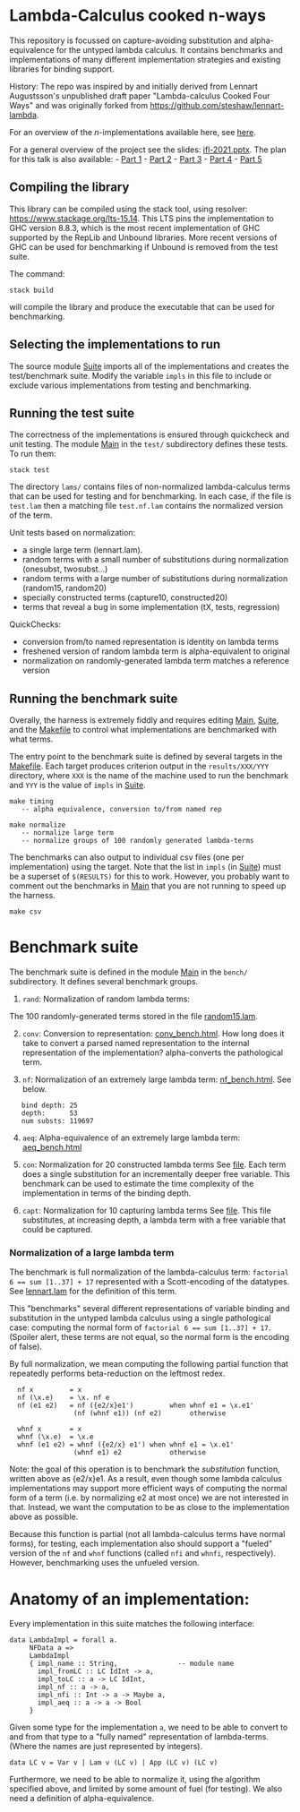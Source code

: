 # Lambda-Calculus cooked **n**-ways

This repository is focussed on capture-avoiding substitution and alpha-equivalence for the untyped lambda calculus.  It contains benchmarks and implementations of many different implementation strategies and existing libraries for binding support. 

History: The repo was inspired by and initially derived from Lennart Augustsson's unpublished draft paper "Lambda-calculus Cooked Four Ways" and was originally forked from https://github.com/steshaw/lennart-lambda. 

For an overview of the *n*-implementations available here, see [here](doc/Implementations.md).

For a general overview of the project see the slides: [ifl-2021.pptx](doc/ifl-2021.pptx). The plan for this 
talk is also available:
    - [Part 1](doc/Part1.md)
    - [Part 2](doc/Part2.md)
    - [Part 3](doc/Part3.md)
    - [Part 4](doc/Part4.md)
    - [Part 5](doc/Part5.md)

## Compiling the library

This library can be compiled using the stack tool, using resolver: https://www.stackage.org/lts-15.14.
This LTS pins the implementation to GHC version 8.8.3, which is the most recent implementation of GHC supported by the RepLib and Unbound libraries. More recent versions of GHC can be used for benchmarking if Unbound is removed from the test suite. 

The command:

    stack build

will compile the library and produce the executable that can be used for benchmarking.

## Selecting the implementations to run

The source module [Suite](lib/Suite.hs) imports all of the implementations and creates the test/benchmark suite. Modify the variable `impls` in this file to include or exclude various implementations from testing and benchmarking. 

## Running the test suite 

The correctness of the implementations is ensured through quickcheck and unit testing. The module [Main](test/Main.hs) in the `test/` subdirectory defines these tests. To run them:

    stack test

The directory `lams/` contains files of non-normalized lambda-calculus terms that can be used for testing and for benchmarking. In each case, if the file is `test.lam` then a matching file `test.nf.lam` contains the normalized version of the term.

Unit tests based on normalization:
- a single large term (lennart.lam).
- random terms with a small number of substitutions during normalization (onesubst, twosubst...)
- random terms with a large number of substitutions during normalization (random15, random20)
- specially constructed terms (capture10, constructed20) 
- terms that reveal a bug in some implementation (tX, tests, regression)

QuickChecks:
- conversion from/to named representation is identity on lambda terms
- freshened version of random lambda term is alpha-equivalent to original
- normalization on randomly-generated lambda term matches a reference version

## Running the benchmark suite

Overally, the harness is extremely fiddly and requires editing [Main](bench/Main.hs), [Suite](lib/Suite.hs), and the [Makefile](Makefile) to control what implementations are benchmarked with what terms. 

The entry point to the benchmark suite is defined by several targets in the [Makefile](Makefile). Each target produces criterion output in the `results/XXX/YYY` directory, where `XXX` is the name of the machine used to run the benchmark and `YYY` is the value of `impls` in [Suite](lib/Suite.hs). 

    make timing  
       -- alpha equivalence, conversion to/from named rep

    make normalize
       -- normalize large term
       -- normalize groups of 100 randomly generated lambda-terms

    
The benchmarks can also output to individual csv files (one per implementation) using the target. Note that the list in `impls` (in [Suite](lib/Suite.hs)) must be a superset of `$(RESULTS)` for this to work. However, you probably want to comment out the benchmarks in [Main](bench/Main.hs) that you are not running to speed up the harness.

    make csv  

# Benchmark suite

The benchmark suite is defined in the module [Main](bench/Main.hs) in the `bench/` subdirectory. It defines several benchmark groups. 

1. `rand`: Normalization of random lambda terms: 

The 100 randomly-generated terms stored in the file [random15.lam](lams/random15.lam).  

2. `conv`: Conversion to representation: [conv_bench.html](results/conv_bench.html). How long
   does it take to convert a parsed named representation to the internal
   representation of the implementation? alpha-converts the pathological term.
   
3. `nf`:  Normalization of an extremely large lambda term:
  [nf_bench.html](results/nf_bench.html). See below.

```
   bind depth: 25
   depth:      53
   num substs: 119697
```

4. `aeq`: Alpha-equivalence of an extremely large lambda term:
   [aeq_bench.html](results/aeq_bench.html)
   
5. `con`: Normalization for 20 constructed lambda terms
See [file](lams/constructed20.lam).
Each term does a single substitution for an incrementally deeper free variable. This benchmark can be used to estimate the time complexity of the implementation in terms of the binding depth.

6. `capt`: Normalization for 10 capturing lambda terms
See [file](lams/capture10.lam). This file substitutes, at increasing depth, a lambda term with a free variable that could be captured.

### Normalization of a large lambda term

The benchmark is full normalization of the lambda-calculus
term: `factorial 6 == sum [1..37] + 17` represented with a Scott-encoding of
the datatypes. See [lennart.lam](lams/lennart.lam) for the definition of this term.

This "benchmarks" several different representations of variable binding and
substitution in the untyped lambda calculus using a single pathological case:
computing the normal form of `factorial 6 == sum [1..37] + 17`. (Spoiler
alert, these terms are not equal, so the normal form is the encoding of
false).

By full normalization, we mean computing the following partial function that 
repeatedly performs beta-reduction on the leftmost redex.

      nf x         = x
      nf (\x.e)    = \x. nf e
      nf (e1 e2)   = nf ({e2/x}e1')         when whnf e1 = \x.e1'
                    (nf (whnf e1)) (nf e2)       otherwise

      whnf x       = x
      whnf (\x.e)  = \x.e
      whnf (e1 e2) = whnf ({e2/x} e1') when whnf e1 = \x.e1'
                    (whnf e1) e2            otherwise

Note: the goal of this operation is to benchmark the *substitution* function,
written above as {e2/x}e1.  As a result, even though some lambda calculus
implementations may support more efficient ways of computing the normal form
of a term (i.e. by normalizing e2 at most once) we are not interested in
that. Instead, we want the computation to be as close to the 
implementation above as possible.

Because this function is partial (not all lambda-calculus terms have normal
forms), for testing, each implementation also should support a "fueled"
version of the `nf` and `whnf` functions (called `nfi` and `whnfi`,
respectively). However, benchmarking uses the unfueled version.

# Anatomy of an implementation:

Every implementation in this suite matches the following interface:

    data LambdaImpl = forall a.
         NFData a =>
         LambdaImpl
         { impl_name :: String,               -- module name
           impl_fromLC :: LC IdInt -> a,
           impl_toLC :: a -> LC IdInt,
           impl_nf :: a -> a,
           impl_nfi :: Int -> a -> Maybe a,
           impl_aeq :: a -> a -> Bool
         }

Given some type for the implementation `a`, we need to be able to convert 
to and from that type to a "fully named" representation of lambda-terms. 
(Where the names are just represented by integers).

    data LC v = Var v | Lam v (LC v) | App (LC v) (LC v)

Furthermore, we need to be able to normalize it, using the algorithm specified 
above, and limited by some amount of fuel (for testing). We also need a definition 
of alpha-equivalence.

